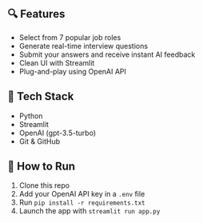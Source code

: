 ## 🔍 Features
- Select from 7 popular job roles
- Generate real-time interview questions
- Submit your answers and receive instant AI feedback
- Clean UI with Streamlit
- Plug-and-play using OpenAI API

## 🚀 Tech Stack
- Python
- Streamlit
- OpenAI (gpt-3.5-turbo)
- Git & GitHub

## 🔧 How to Run
1. Clone this repo  
2. Add your OpenAI API key in a `.env` file  
3. Run `pip install -r requirements.txt`  
4. Launch the app with `streamlit run app.py`
